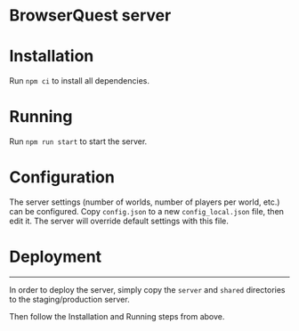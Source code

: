 BrowserQuest server
===================

# Installation

Run `npm ci` to install all dependencies.


# Running

Run `npm run start` to start the server.


# Configuration

The server settings (number of worlds, number of players per world, etc.) can be configured. Copy `config.json` to a new `config_local.json` file, then edit it. The server will override default settings with this file.


# Deployment
----------

In order to deploy the server, simply copy the `server` and `shared` directories to the staging/production server.

Then follow the Installation and Running steps from above.